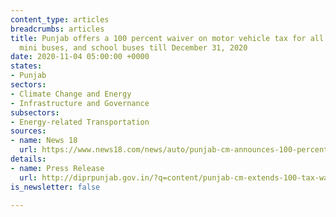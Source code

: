 ```yaml
---
content_type: articles
breadcrumbs: articles
title: Punjab offers a 100 percent waiver on motor vehicle tax for all stage carriage,
  mini buses, and school buses till December 31, 2020
date: 2020-11-04 05:00:00 +0000
states:
- Punjab
sectors:
- Climate Change and Energy
- Infrastructure and Governance
subsectors:
- Energy-related Transportation
sources:
- name: News 18
  url: https://www.news18.com/news/auto/punjab-cm-announces-100-percent-vehicle-tax-waiver-for-bus-operators-till-december-31-3030272.html
details:
- name: Press Release
  url: http://diprpunjab.gov.in/?q=content/punjab-cm-extends-100-tax-waiver-bus-operators-till-dec-31-defers-payment-arrears-march-31
is_newsletter: false

---
```

